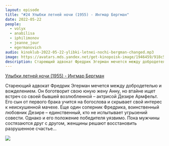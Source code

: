 ```yaml
---
layout: episode
title: "#24 Улыбки летней ночи (1955) - Ингмар Бергман"
date: 2022-05-22
people:
  - volyx
  - anabilisa
  - iphilimonov
  - jeanne_jour
  - egermanovich
audio: kinoklub-2022-05-22-ylibki-letnei-nochi-bergman-changed.mp3
image: https://avatars.mds.yandex.net/get-kinopoisk-image/1946459/918c53a5-7905-4340-ad57-696a10477ada/600x
description: Стареющий адвокат Фредрик Эгерман мечется между добродетелью и вожделением. Он боготворит свою юную жену Анну, но втайне ищет встреч со своей бывшей возлюбленной – актрисой Дезире Армфельт. Его сын от первого брака учится на богослова и скрывает свой интерес к неискушенной мачехе. Еще один соперник Фредрика, воинственный любовник Дезире – единственный, кто не испытывает угрызений совести. Однако и его положение победителя уязвимо. Пока мужчины состязаются друг с другом, женщины решают восстановить разрушенное счастье…
---
```


[Улыбки летней ночи (1955) - Ингмар Бергман](https://www.kinopoisk.ru/film/94793/)

Стареющий адвокат Фредрик Эгерман мечется между добродетелью и вожделением. Он боготворит свою юную жену Анну, но втайне ищет встреч со своей бывшей возлюбленной – актрисой Дезире Армфельт. Его сын от первого брака учится на богослова и скрывает свой интерес к неискушенной мачехе. Еще один соперник Фредрика, воинственный любовник Дезире – единственный, кто не испытывает угрызений совести. Однако и его положение победителя уязвимо. Пока мужчины состязаются друг с другом, женщины решают восстановить разрушенное счастье…

![](https://avatars.mds.yandex.net/get-kinopoisk-image/1946459/918c53a5-7905-4340-ad57-696a10477ada/600x)
